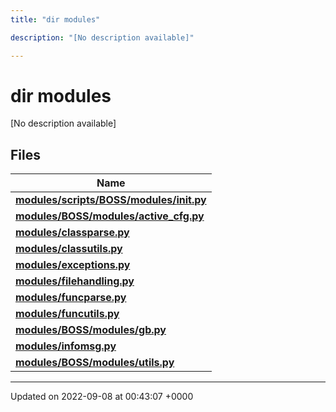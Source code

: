 ```yaml
---
title: "dir modules"

description: "[No description available]"

---
```


# dir modules

[No description available]

## Files

| Name           |
| -------------- |
| **[modules/scripts/BOSS/modules/__init__.py](/documentation/code/files/scripts_2boss_2modules_2____init_____8py/#file-scripts-boss-modules-init-py)**  |
| **[modules/BOSS/modules/active_cfg.py](/documentation/code/files/boss_2modules_2active__cfg_8py/#file-boss-modules-active-cfg-py)**  |
| **[modules/classparse.py](/documentation/code/files/classparse_8py/#file-classparse-py)**  |
| **[modules/classutils.py](/documentation/code/files/classutils_8py/#file-classutils-py)**  |
| **[modules/exceptions.py](/documentation/code/files/exceptions_8py/#file-exceptions-py)**  |
| **[modules/filehandling.py](/documentation/code/files/filehandling_8py/#file-filehandling-py)**  |
| **[modules/funcparse.py](/documentation/code/files/funcparse_8py/#file-funcparse-py)**  |
| **[modules/funcutils.py](/documentation/code/files/funcutils_8py/#file-funcutils-py)**  |
| **[modules/BOSS/modules/gb.py](/documentation/code/files/boss_2modules_2gb_8py/#file-boss-modules-gb-py)**  |
| **[modules/infomsg.py](/documentation/code/files/infomsg_8py/#file-infomsg-py)**  |
| **[modules/BOSS/modules/utils.py](/documentation/code/files/boss_2modules_2utils_8py/#file-boss-modules-utils-py)**  |






-------------------------------

Updated on 2022-09-08 at 00:43:07 +0000
